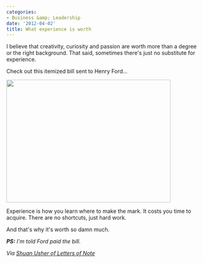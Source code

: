 ```yaml
---
categories:
- Business &amp; Leadership
date: '2012-04-02'
title: What experience is worth
---
```


I believe that creativity, curiosity and passion are worth more than a degree or the right background. That said, sometimes there's just no substitute for experience.

Check out this itemized bill sent to Henry Ford...

<img src="https://gomakethings.com/wp-content/uploads/2012/04/itemized-bill.jpeg" alt="" title="itemized-bill" width="429" height="321" class="aligncenter size-full wp-image-2168" />

Experience is how you learn where to make the mark. It costs you time to acquire. There are no shortcuts, just hard work.

And that's why it's worth so damn much.

<em><strong>PS:</strong> I'm told Ford paid the bill.</em>

<em>Via <a href="https://twitter.com/#!/LettersOfNote/status/184635398968971264">Shuan Usher of Letters of Note</a></em>
